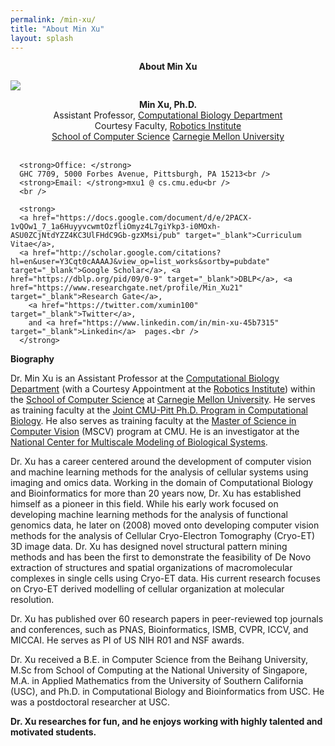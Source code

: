 ```yaml
---
permalink: /min-xu/
title: "About Min Xu"
layout: splash
---
```

<p class="topic" style="text-align: center;"><strong>About Min Xu</strong></p>

  <img class="image" src="https://user-images.githubusercontent.com/25089434/73482242-597ac080-436b-11ea-84f6-6321240648bf.png" style="display:block; margin:auto">
  <p style="text-align: center;">
      <strong>Min Xu, Ph.D.</strong><br />
      Assistant Professor, <a href="http://cbd.cmu.edu" target="_blank">Computational Biology Department</a><br />
      Courtesy Faculty, <a href="http://www.ri.cmu.edu" target="_blank"> Robotics Institute </a><br />
      <a href="http://www.google.com/url?q=http%3A%2F%2Fwww.cs.cmu.edu%2F&sa=D&sntz=1&usg=AFQjCNHOBZa6FUtlVkCoqtax6zX1O2G-UQ" target="_blank">School of Computer Science</a>
      <a href="http://www.google.com/url?q=http%3A%2F%2Fwww.cmu.edu%2F&sa=D&sntz=1&usg=AFQjCNGgVsrmaGAPErZd_9YZXZtyZanpvA" target="_blank">Carnegie Mellon University</a><br />
      <br />

      <strong>Office: </strong>
      GHC 7709, 5000 Forbes Avenue, Pittsburgh, PA 15213<br />
      <strong>Email: </strong>mxu1 @ cs.cmu.edu<br />
      <br />

      <strong>
      <a href="https://docs.google.com/document/d/e/2PACX-1vQOw1_7_1a6HuyyvcwmtOzfliOmyz4L7giYkp3-i0MOxh-ASU0ZCjNtdYZZ4KC3UlFHdC9Gb-gzXMsi/pub" target="_blank">Curriculum Vitae</a>,
      <a href="http://scholar.google.com/citations?hl=en&user=Y3Cqt0cAAAAJ&view_op=list_works&sortby=pubdate" target="_blank">Google Scholar</a>, <a href="https://dblp.org/pid/09/0-9" target="_blank">DBLP</a>, <a href="https://www.researchgate.net/profile/Min_Xu21" target="_blank">Research Gate</a>,
        <a href="https://twitter.com/xumin100" target="_blank">Twitter</a>, 
        and <a href="https://www.linkedin.com/in/min-xu-45b7315" target="_blank">Linkedin</a>  pages.<br />
      </strong>
  </p>

**Biography**

Dr. Min Xu is an Assistant Professor at the [Computational Biology Department](http://cbd.cmu.edu) (with a Courtesy Appointment at the [Robotics Institute](https://www.ri.cmu.edu)) within the [School of Computer Science](https://www.cs.cmu.edu) at [Carnegie Mellon University](http://www.cmu.edu). He serves as training faculty at the [Joint CMU-Pitt Ph.D. Program in Computational Biology](http://www.compbio.cmu.edu). He also serves as training faculty at the [Master of Science in Computer Vision](https://www.ri.cmu.edu/education/academic-programs/master-of-science-computer-vision) (MSCV) program at CMU. He is an investigator at the [National Center for Multiscale Modeling of Biological Systems](https://mmbios.pitt.edu).

Dr. Xu has a career centered around the development of computer vision and machine learning methods for the analysis of cellular systems using imaging and omics data. Working in the domain of Computational Biology and Bioinformatics for more than 20 years now, Dr. Xu has established himself as a pioneer in this field\. While his early work focused on developing machine learning methods for the analysis of functional genomics data, he later on (2008) moved onto developing computer vision methods for the analysis of Cellular Cryo-Electron Tomography (Cryo-ET) 3D image data. Dr. Xu has designed novel structural pattern mining methods and has been the first to demonstrate the feasibility of De Novo extraction of structures and spatial organizations of macromolecular complexes in single cells using Cryo-ET data. His current research focuses on Cryo-ET derived modelling of cellular organization at molecular resolution.

Dr. Xu has published over 60 research papers in peer-reviewed top journals and conferences, such as PNAS, Bioinformatics, ISMB, CVPR, ICCV, and MICCAI. He serves as PI of US NIH R01 and NSF awards.

Dr. Xu received a B.E. in Computer Science from the Beihang University, M.Sc from School of Computing at the National University of Singapore, M.A. in Applied Mathematics from the University of Southern California (USC), and Ph.D. in Computational Biology and Bioinformatics from USC. He was a postdoctoral researcher at USC.

**Dr. Xu researches for fun, and he enjoys working with highly talented and motivated students.**
